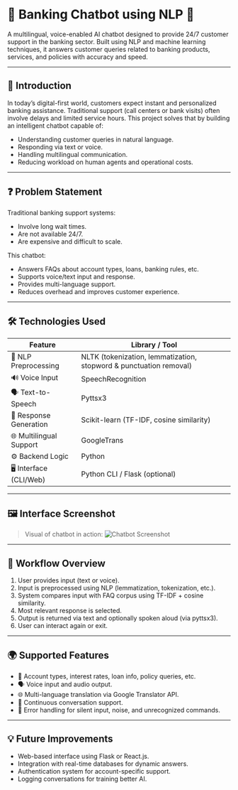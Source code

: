 # 🏦 Banking Chatbot using NLP 🤖

A multilingual, voice-enabled AI chatbot designed to provide 24/7 customer support in the banking sector. Built using NLP and machine learning techniques, it answers customer queries related to banking products, services, and policies with accuracy and speed.

---

## 🧠 Introduction

In today’s digital-first world, customers expect instant and personalized banking assistance. Traditional support (call centers or bank visits) often involve delays and limited service hours. This project solves that by building an intelligent chatbot capable of:

- Understanding customer queries in natural language.
- Responding via text or voice.
- Handling multilingual communication.
- Reducing workload on human agents and operational costs.

---

## ❓ Problem Statement

Traditional banking support systems:
- Involve long wait times.
- Are not available 24/7.
- Are expensive and difficult to scale.

This chatbot:
- Answers FAQs about account types, loans, banking rules, etc.
- Supports voice/text input and response.
- Provides multi-language support.
- Reduces overhead and improves customer experience.

---

## 🛠️ Technologies Used

| Feature                     | Library / Tool          |
|-----------------------------|--------------------------|
| 🧹 NLP Preprocessing        | NLTK (tokenization, lemmatization, stopword & punctuation removal) |
| 🔊 Voice Input              | SpeechRecognition       |
| 🗣️ Text-to-Speech          | Pyttsx3                 |
| 🧠 Response Generation      | Scikit-learn (TF-IDF, cosine similarity) |
| 🌐 Multilingual Support     | GoogleTrans             |
| ⚙️ Backend Logic            | Python                  |
| 🖥️ Interface (CLI/Web)      | Python CLI / Flask (optional) |

---

## 🖼️ Interface Screenshot

> Visual of chatbot in action:
![Chatbot Screenshot](https://github.com/user-attachments/assets/5dabeb6e-d47c-4af3-8bc7-d43fb76b0206)

---

## 🔁 Workflow Overview

1. User provides input (text or voice).
2. Input is preprocessed using NLP (lemmatization, tokenization, etc.).
3. System compares input with FAQ corpus using TF-IDF + cosine similarity.
4. Most relevant response is selected.
5. Output is returned via text and optionally spoken aloud (via pyttsx3).
6. User can interact again or exit.

---

## 🌍 Supported Features

- 🔎 Account types, interest rates, loan info, policy queries, etc.
- 🗣️ Voice input and audio output.
- 🌐 Multi-language translation via Google Translator API.
- 🧠 Continuous conversation support.
- 🚫 Error handling for silent input, noise, and unrecognized commands.

---

## 💡 Future Improvements

- Web-based interface using Flask or React.js.
- Integration with real-time databases for dynamic answers.
- Authentication system for account-specific support.
- Logging conversations for training better AI.
